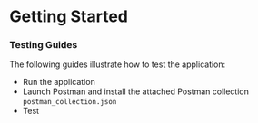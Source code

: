 # Getting Started

### Testing Guides
The following guides illustrate how to test the application:

* Run the application
* Launch Postman and install the attached Postman collection ```postman_collection.json```
* Test